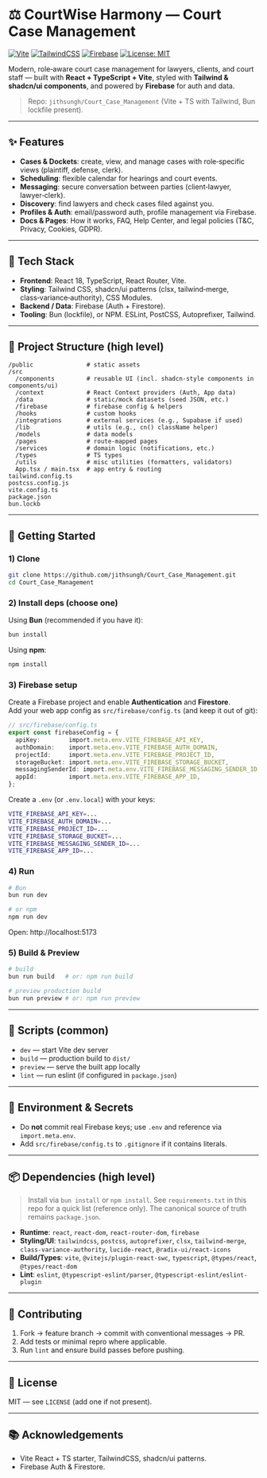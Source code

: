 # ⚖️ CourtWise Harmony — Court Case Management

[![Vite](https://img.shields.io/badge/Vite-React%2FTS-646CFF)](https://vitejs.dev/) 
[![TailwindCSS](https://img.shields.io/badge/TailwindCSS-3.x-38B2AC)](https://tailwindcss.com/) 
[![Firebase](https://img.shields.io/badge/Firebase-Auth%20%7C%20Firestore-FFCA28)](https://firebase.google.com/)
[![License: MIT](https://img.shields.io/badge/License-MIT-green.svg)](LICENSE)

Modern, role‑aware court case management for lawyers, clients, and court staff — built with **React + TypeScript + Vite**, styled with **Tailwind & shadcn/ui components**, and powered by **Firebase** for auth and data.

> Repo: `jithsungh/Court_Case_Management` (Vite + TS with Tailwind, Bun lockfile present).

---

## ✨ Features

- **Cases & Dockets**: create, view, and manage cases with role‑specific views (plaintiff, defense, clerk).  
- **Scheduling**: flexible calendar for hearings and court events.  
- **Messaging**: secure conversation between parties (client‑lawyer, lawyer‑clerk).  
- **Discovery**: find lawyers and check cases filed against you.  
- **Profiles & Auth**: email/password auth, profile management via Firebase.  
- **Docs & Pages**: How it works, FAQ, Help Center, and legal policies (T&C, Privacy, Cookies, GDPR).  

---

## 🧱 Tech Stack

- **Frontend**: React 18, TypeScript, React Router, Vite.  
- **Styling**: Tailwind CSS, shadcn/ui patterns (clsx, tailwind‑merge, class‑variance‑authority), CSS Modules.  
- **Backend / Data**: Firebase (Auth + Firestore).  
- **Tooling**: Bun (lockfile), or NPM. ESLint, PostCSS, Autoprefixer, Tailwind.  

---

## 📂 Project Structure (high level)

```
/public               # static assets
/src
  /components         # reusable UI (incl. shadcn-style components in components/ui)
  /context            # React Context providers (Auth, App data)
  /data               # static/mock datasets (seed JSON, etc.)
  /firebase           # firebase config & helpers
  /hooks              # custom hooks
  /integrations       # external services (e.g., Supabase if used)
  /lib                # utils (e.g., cn() className helper)
  /models             # data models
  /pages              # route-mapped pages
  /services           # domain logic (notifications, etc.)
  /types              # TS types
  /utils              # misc utilities (formatters, validators)
  App.tsx / main.tsx  # app entry & routing
tailwind.config.ts
postcss.config.js
vite.config.ts
package.json
bun.lockb
```

---

## 🚀 Getting Started

### 1) Clone
```bash
git clone https://github.com/jithsungh/Court_Case_Management.git
cd Court_Case_Management
```

### 2) Install deps (choose one)
Using **Bun** (recommended if you have it):
```bash
bun install
```
Using **npm**:
```bash
npm install
```

### 3) Firebase setup
Create a Firebase project and enable **Authentication** and **Firestore**.  
Add your web app config as `src/firebase/config.ts` (and keep it out of git):

```ts
// src/firebase/config.ts
export const firebaseConfig = {
  apiKey:        import.meta.env.VITE_FIREBASE_API_KEY,
  authDomain:    import.meta.env.VITE_FIREBASE_AUTH_DOMAIN,
  projectId:     import.meta.env.VITE_FIREBASE_PROJECT_ID,
  storageBucket: import.meta.env.VITE_FIREBASE_STORAGE_BUCKET,
  messagingSenderId: import.meta.env.VITE_FIREBASE_MESSAGING_SENDER_ID,
  appId:         import.meta.env.VITE_FIREBASE_APP_ID,
};
```

Create a `.env` (or `.env.local`) with your keys:
```bash
VITE_FIREBASE_API_KEY=...
VITE_FIREBASE_AUTH_DOMAIN=...
VITE_FIREBASE_PROJECT_ID=...
VITE_FIREBASE_STORAGE_BUCKET=...
VITE_FIREBASE_MESSAGING_SENDER_ID=...
VITE_FIREBASE_APP_ID=...
```

### 4) Run
```bash
# Bun
bun run dev

# or npm
npm run dev
```
Open: http://localhost:5173

### 5) Build & Preview
```bash
# build
bun run build   # or: npm run build

# preview production build
bun run preview # or: npm run preview
```

---

## 🧪 Scripts (common)
- `dev` — start Vite dev server  
- `build` — production build to `dist/`  
- `preview` — serve the built app locally  
- `lint` — run eslint (if configured in `package.json`)  

---

## 🔐 Environment & Secrets
- Do **not** commit real Firebase keys; use `.env` and reference via `import.meta.env`.  
- Add `src/firebase/config.ts` to `.gitignore` if it contains literals.  

---

## 📦 Dependencies (high level)

> Install via `bun install` or `npm install`. See `requirements.txt` in this repo for a quick list (reference only). The canonical source of truth remains `package.json`.

- **Runtime**: `react`, `react-dom`, `react-router-dom`, `firebase`  
- **Styling/UI**: `tailwindcss`, `postcss`, `autoprefixer`, `clsx`, `tailwind-merge`, `class-variance-authority`, `lucide-react`, `@radix-ui/react-icons`  
- **Build/Types**: `vite`, `@vitejs/plugin-react-swc`, `typescript`, `@types/react`, `@types/react-dom`  
- **Lint**: `eslint`, `@typescript-eslint/parser`, `@typescript-eslint/eslint-plugin`  

---

## 🤝 Contributing
1. Fork → feature branch → commit with conventional messages → PR.  
2. Add tests or minimal repro where applicable.  
3. Run `lint` and ensure build passes before pushing.

---

## 📄 License
MIT — see `LICENSE` (add one if not present).

---

## 📚 Acknowledgements
- Vite React + TS starter, TailwindCSS, shadcn/ui patterns.  
- Firebase Auth & Firestore.

